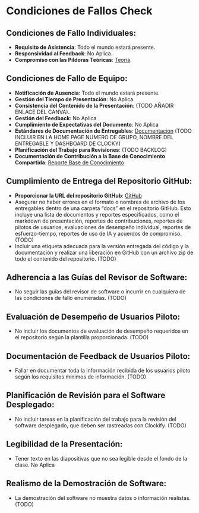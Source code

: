 # Condiciones de Fallos Check

## Condiciones de Fallo Individuales:
- **Requisito de Asistencia**: Todo el mundo estará presente.
- **Responsividad al Feedback**: No Aplica.
- **Compromiso con las Píldoras Teóricas**: [Teoría](https://github.com/Aparking/AparKing_Backend/labels/theory).

## Condiciones de Fallo de Equipo:
- **Notificación de Ausencia**: Todo el mundo estará presente.
- **Gestión del Tiempo de Presentación**: No Aplica.
- **Consistencia del Contenido de la Presentación**: (TODO AÑADIR ENLACE DEL CANVA).
- **Gestión del Feedback**: No Aplica
- **Cumplimiento de Expectativas del Documento**: No Aplica
- **Estándares de Documentación de Entregables**: [Documentación](https://base-conocimiento-g11.vercel.app/docs/intro) (TODO INCLUIR EN LA HOME PAGE NUMERO DE GRUPO, NOMBRE DEL ENTREGABLE Y DASHBOARD DE CLOCKY)
- **Planificación del Trabajo para Revisiones**: (TODO BACKLOG)
- **Documentación de Contribución a la Base de Conocimiento Compartida**: [Reporte Base de Conocimiento](https://base-conocimiento-g11.vercel.app/docs/Planificaci%C3%B3n%20proyecto/Reporte%20Base%20de%20Conocimiento%20Com%C3%BAn)

## Cumplimiento de Entrega del Repositorio GitHub:
- **Proporcionar la URL del repositorio GitHub**: [GitHub](https://github.com/Aparking)
- Asegurar no haber errores en el formato o nombres de archivo de los entregables dentro de una carpeta “docs” en el repositorio GitHub. Esto incluye una lista de documentos y reportes especificados, como el markdown de presentación, reportes de contribuciones, reportes de pilotos de usuarios, evaluaciones de desempeño individual, reportes de esfuerzo-tiempo, reportes de uso de IA y acuerdos de compromiso. (TODO)
- Incluir una etiqueta adecuada para la versión entregada del código y la documentación y realizar una liberación en GitHub con un archivo zip de todo el contenido del repositorio. (TODO)

## Adherencia a las Guías del Revisor de Software:
- No seguir las guías del revisor de software o incurrir en cualquiera de las condiciones de fallo enumeradas. (TODO)

## Evaluación de Desempeño de Usuarios Piloto:
- No incluir los documentos de evaluación de desempeño requeridos en el repositorio según la plantilla proporcionada. (TODO)

## Documentación de Feedback de Usuarios Piloto:
- Fallar en documentar toda la información recibida de los usuarios piloto según los requisitos mínimos de información. (TODO)

## Planificación de Revisión para el Software Desplegado:
- No incluir tareas en la planificación del trabajo para la revisión del software desplegado, que deben ser rastreadas con Clockify. (TODO)

## Legibilidad de la Presentación:
- Tener texto en las diapositivas que no sea legible desde el fondo de la clase. No Aplica

## Realismo de la Demostración de Software:
- La demostración del software no muestra datos o información realistas. (TODO)